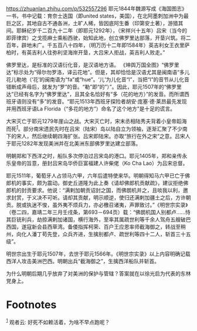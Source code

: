 <https://zhuanlan.zhihu.com/p/532557296>
耶元1844年魏源写成《海国图志》一书，书中记载：育奈士迭国（即united states，美国），在北阿墨刺加洲中为最巨之区，其地自古不通各洲，土旷人稀，皆因底阿生番（印第安土著），游猎其间。耶稣纪岁千二百九十二年（即耶元1292年），（宋祥兴十五年）吕宋（当今的即菲律宾）之戈揽麻士乘船西驶，始知此地，创立佛罗里达部落，开垦兴筑。将二百年，辟地未广。千五百八十四年，（明万历十二年即1584年）英吉利女王衣里萨柏时，有英吉利人往弥利坚海岸开垦，大吕宋人拒战，英吉利人败走。”

佛罗里达，是标准的汉语衍化音，是汉语地方语。
《坤舆万国全图》“佛罗里达”标示处为“得尔勿罗洛，译云花地”。但是，其却恰恰是汉语尤其是闽南语“多儿花儿勒地（‘花’的闽南语为“fa”或“hue”。‘儿’为儿化音“l”，当把“l”的音节从儿化音错断成声母后，就发为“罗”的音。“勒”即“的”）”。因此，耶元1507年的“佛罗里达”已经有名字为“佛罗里达”，且其全名恰好有“多（花的地方）”的发音。而所谓西班牙语则没有“多”的发音。“耶元1513年西班牙探险者胡安·庞塞·德·莱昂最先发现并用西班牙语La Florida（“多花的地方”）命名了这个地方”是十足的谎言。

大宋灭亡于耶元1279年崖山之战。大宋灭亡时，宋末丞相陆秀夫背着小皇帝蹈海而死<sup><a id="fnr.1" class="footref" href="#fn.1" role="doc-backlink">1</a></sup>。部分南宋遗民先时在吕宋（陆宋）岛以陆自立为领袖，逐渐汇聚了不少南下的宋人，然后继续朝四海扩张。吕宋即陆宋。亦取“旅行在外之宋”之意。吕宋人于耶元1282年发现美洲并在北美洲东部佛罗里达建立部落。

明朝郑和下西洋之时，船队多次停泊过吕宋岛的港口。耶元1405年，郑和亲传永乐皇帝的旨意，册封吕宋岛华侨巨富福建人许柴佬（Ko Cha Lao）为吕宋总督。

耶元1511年，葡萄牙人占领马六甲，六年后遣特使来华。明朝得知马六甲已亡于佛郎机的事实，颇为震动。御史丘道隆为此上奏《请却佛郎机贡献疏》，建议拒绝佛郎机的封贡要求。他说：“满剌加朝贡诏封之国，而佛朗机并之，且啖我以利，邀求封赏，于义决不可听。请却其贡献，明示顺逆，使归还满剌加疆土之后，方许朝贡。脱或执迷不悛，虽外夷不烦兵力，亦必檄召诸夷，声罪致讨。”《明世宗实录》（卷二四，嘉靖二年三月壬戌条，第693－694页）载：“佛朗机国人别都卢……恃其巨铳利兵，劫掠满剌加诸国，横行海外，至率其属疏世利等千余人驾舟五艘破巴西国，遂寇新会县西草湾。备倭指挥柯荣、百户王应恩率师截海御之，转战至稍州，向化人潘丁苟先登，众兵齐进，生擒别都卢、疏世利等四十二人，斩首三十五级”。

明世宗出生于耶元1507年，去世于耶元1566年。《明世宗实录》以上内容明确记载西洋人攻击美洲巴西。明朝出兵“截海御之”，生擒西洋船队并斩首。

为什么明朝后期几乎放弃了对美洲的保护与管辖？答案就在以徐光启为代表的东林党身上。


# Footnotes

<sup><a id="fn.1" href="#fnr.1">1</a></sup> 观者云: 好死不如赖活着，为啥不早点跑呢？
